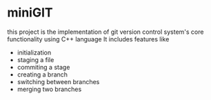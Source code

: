 # miniGIT
this project is the implementation of git version control system's core functionality using C++ language
It includes features like
- initialization
- staging a file
- commiting a stage
- creating a branch
- switching between branches
- merging two branches
